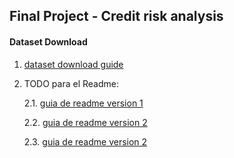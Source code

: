 ## Final Project - Credit risk analysis

#### Dataset Download

1. [dataset download guide](readmes_files/dataset_download_guide.md)

2. TODO para el Readme:
   
    2.1. [guia de readme version 1](https://github.com/ankit-kothari/Credit-Risk-Analysis)

    2.2. [guia de readme version 2](https://github.com/semasuka/Credit-card-approval-prediction-classification/tree/main)

    2.3. [guia de readme version 2](https://github.com/Amatofrancesco99/credit-risk-analysis/tree/main)
    

